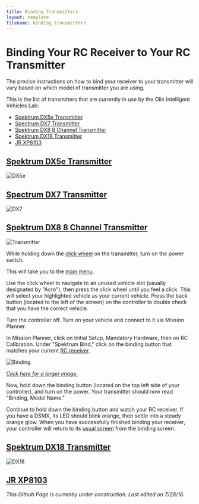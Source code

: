 ```yaml
---
title: Binding Transmitters
layout: template
filename: binding_transmitters
---
```


# Binding Your RC Receiver to Your RC Transmitter

The precise instructions on how to bind your receiver to your transmitter will vary based on which model of transmitter you are using.

This is the list of transmitters that are currently in use by the Olin Intelligent Vehicles Lab:

- [Spektrum DX5e Transmitter](#Spektrum_DX5e_Transmitter)
- [Spectrum DX7 Transmitter](#Spectrum_DX7_Transmitter)
- [Spektrum DX8 8 Channel Transmitter](#Spektrum_DX8_8_Channel_Transmitter)
- [Spektrum DX18 Transmitter](#Spektrum_DX18_Transmitter)
- [JR XP8103](#JR_XP8103)

## [Spektrum DX5e Transmitter](http://www.spektrumrc.com/Products/Default.aspx?ProdId=SPM5500)

![DX5e](../images/DX5e.png)

## [Spectrum DX7 Transmitter](http://www.bladehelis.com/Products/Support.aspx?ProdID=SPM27201)

![DX7](http://www.spektrumrc.com/ProdInfo/SPM/450/SPM2731-450.jpg)

## [Spektrum DX8 8 Channel Transmitter](http://www.spektrumrc.com/Products/Default.aspx?ProdId=SPM8800)

![Transmitter](../images/Spektrum.png)

While holding down the [click wheel](../images/click_wheel.png) on the transmitter, turn on the power switch.

This will take you to the [main menu](https://raw.githubusercontent.com/olinrobotics/olinrobotics.github.io/master/images/Spektrum.png).

Use the click wheel to navigate to an unused vehicle slot (usually designated by "Acro"), then press the click wheel until you feel a click. This will select your highlighted vehicle as your current vehicle. Press the back button (located to the left of the screen) on the controller to double check that you have the correct vehicle.

Turn the controller off.
Turn on your vehicle and connect to it via Mission Planner.

In Mission Planner, click on Initial Setup, Mandatory Hardware, then on RC Calibration. Under "Spektrum Bind," click on the binding button that matches your current [RC receiver](https://raw.githubusercontent.com/olinrobotics/olinrobotics.github.io/master/images/Receiver.jpg).

![Binding](../images/binding.png)

[*Click here for a larger image.*](https://raw.githubusercontent.com/olinrobotics/olinrobotics.github.io/master/images/binding.png)

Now, hold down the binding button (located on the top left side of your controller), and turn on the power. Your transmitter should now read "Binding, Model Name."

Continue to hold down the binding button and watch your RC receiver. If you have a DSMX, its LED should blink orange, then settle into a steady orange glow. When you have successfully finished binding your receiver, your controller will return to its [usual screen](https://raw.githubusercontent.com/olinrobotics/olinrobotics.github.io/master/images/Spektrum.png) from the binding screen.

## [Spektrum DX18 Transmitter](http://www.spektrumrc.com/Products/Default.aspx?ProdId=SPM18100)

![DX18](http://www.spektrumrc.com/Content/ProductStatic/SPM18100/images/DX18(V2).png)

## [JR XP8103](http://www.vvsss.com/xp8103/before.jpg)

*This Github Page is currently under construction.*
*Last edited on 7/28/16.*
